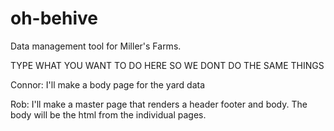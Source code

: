 # oh-behive
Data management tool for Miller's Farms.

TYPE WHAT YOU WANT TO DO HERE SO WE DONT DO THE SAME THINGS

Connor: I'll make a body page for the yard data

Rob: I'll make a master page that renders a header footer and body. The body
will be the html from the individual pages.
